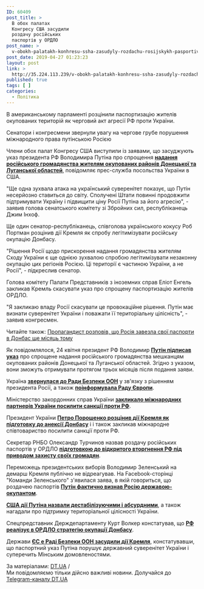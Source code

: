```yaml
---
ID: 60409
post_title: >
  В обох палатах
  Конгресу США засудили
  роздачу російських
  паспортів у ОРДЛО
post_name: >
  v-obokh-palatakh-konhresu-ssha-zasudyly-rozdachu-rosijskykh-pasportiv-u-ordlo
post_date: 2019-04-27 01:23:23
layout: post
link: >
  http://35.224.113.239/v-obokh-palatakh-konhresu-ssha-zasudyly-rozdachu-rosijskykh-pasportiv-u-ordlo/
published: true
tags: [ ]
categories:
  - Політика
---
```

<div class="summary" itemprop="alternativeHeadline">
<p>В американському парламенті розцінили паспортизацію жителів окупованих територій як черговий акт агресії РФ проти України.</p>
</div>
<div class="bottom_block">
<div class="picture">
<div class="top_photo top">
<div class="frame_image"> <img class="img" src="https://image.zn.ua/media/images/645x426/Jul2017/181295.jpg" alt title="Конгресс США"></div>
<span class="photo_descr"><span class="title">Сенатори і конгресмени звернули увагу на чергове грубе порушення міжнародного права путінською Росією</span> </span></div>
</div>
<div class="article_body">
<div class="text">
<p>Члени обох палат Конгресу США виступили із заявами, що засуджують указ президента РФ Володимира Путіна про спрощення <strong><a href="https://dt.ua/UKRAINE/u-putina-poobicyali-vidavati-zhitelyam-ordlo-rosiyski-pasporti-bez-zdachi-ukrayinskih-309604_.html" target="_blank" rel="noopener noreferrer">надання російського громадянства жителям окупованих районів Донецької та Луганської областей</a></strong>, повідомляє прес-служба посольства України в США.</p>
<p>"Ще одна зухвала атака на український суверенітет показує, що Путін несерйозно ставиться до світу. Сполучені Штати повинні продовжити підтримувати Україну і підвищити ціну Росії Путіна за його агресію", - заявив голова сенатського комітету зі Збройних сил, республіканець Джим Інхоф.</p>
<p>Ще один сенатор-республіканець, співголова українського кокусу Роб Портман розцінив дії Кремля як спробу легітимізувати російську окупацію Донбасу.</p>
<p>"Рішення Росії щодо прискорення надання громадянства жителям Сходу України є ще однією зухвалою спробою легітимізувати незаконну окупацію цих регіонів Росією. Ці території є частиною України, а не Росії", - підкреслив сенатор.</p>
<p>Голова комітету Палати Представників з іноземних справ Еліот Енгель закликав Кремль скасувати указ про спрощену паспортизацію жителів ОРДЛО.</p>
<p>"Я закликаю владу Росії скасувати це провокаційне рішення. Путін має визнати суверенітет України і поважати її територіальну цілісність", - заявив конгресмен.</p> <div class="article_attached acenter">Читайте також: <a href="https://dt.ua/UKRAINE/propagandist-rozpoviv-scho-rosiya-zavezla-svoyi-pasporti-v-donbas-sche-misyac-tomu-309818_.html">Пропагандист розповів, що Росія завезла свої паспорти в Донбас ще місяць тому</a></div>
<p>Як повідомлялося, 24 квітня президент РФ Володимир&nbsp;<a href="https://dt.ua/POLITICS/putin-sprostiv-otrimannya-rosiyskogo-gromadyanstva-dlya-zhiteliv-okupovanogo-donbasu-309543_.html" target="_blank" rel="noopener noreferrer"><strong>Путін підписав указ</strong></a>&nbsp;про спрощене надання російського громадянства мешканцям окупованих районів Донецької та Луганської областей. Згідно з указом, вони зможуть отримувати протягом трьох місяців після подання заяви.</p>
<p>Україна&nbsp;<a href="https://dt.ua/POLITICS/ukrayina-zvernulasya-do-radbezu-oon-cherez-sproschennya-vidachi-rosiyskih-pasportiv-zhitelyam-ordlo-309559_.html" target="_blank" rel="noopener noreferrer"><strong>звернулася до Ради Безпеки ООН</strong></a>&nbsp;у зв'язку з рішенням президента Росії, а також&nbsp;<strong><a href="https://dt.ua/POLITICS/ukrayina-poinformuvala-radu-yevropi-pro-sproschenu-vidachu-rosiyskih-pasportiv-zhitelyam-ordlo-309570_.html" target="_blank" rel="noopener noreferrer">поінформувала Раду Європи</a></strong>.</p>
<p>Міністерство закордонних справ України&nbsp;<strong><a href="https://dt.ua/POLITICS/mzs-zaklikav-posiliti-sankciyi-proti-rf-cherez-ukaz-putina-pro-vidachu-rosiyskih-pasportiv-zhitelyam-ordlo-309571_.html" target="_blank" rel="noopener noreferrer">закликало міжнародних партнерів України посилити санкції проти РФ</a></strong>.</p>
<p>Президент України&nbsp;<strong><a href="https://dt.ua/POLITICS/poroshenko-rozciniv-rozdachu-rosiyskih-pasportiv-yak-pidgotovku-do-aneksiyi-donbasu-309576_.html" target="_blank" rel="noopener noreferrer">Петро Порошенко розцінив дії Кремля як підготовку до анексії Донбасу</a></strong>&nbsp;і і також закликав міжнародне співтовариство посилити санкції проти РФ.</p>
<p><span>Секретар РНБО Олександр Турчинов назвав роздачу російських паспортів у ОРДЛО&nbsp;</span><strong><a href="https://dt.ua/UKRAINE/turchinov-pro-pasporti-dlya-ordlo-putin-stvoryuye-umovi-dlya-oficiynogo-zastosuvannya-armiyi-proti-ukrayini-309564_.html" target="_blank" rel="noopener noreferrer">підготовкою до відкритого вторгнення РФ під приводом захисту своїх громадян</a></strong><span>.</span></p>
<p>Переможець президентських виборів Володимир Зеленський на демарш Кремля публічно не відреагував. На Facebook-сторінці "Команди Зеленського" з'явилася заява, в якій говориться, що роздачею паспортів&nbsp;<strong><a href="https://dt.ua/POLITICS/u-zelenskogo-pro-rosiyski-pasporti-dlya-ordlo-rf-viznala-vidpovidalnist-u-yakosti-okupanta-309574_.html" target="_blank" rel="noopener noreferrer">Путін фактично визнав Росію державою-окупантом</a></strong>.</p>
<p><strong><a href="https://dt.ua/POLITICS/ssha-zasudili-ukaz-putina-pro-vidachu-rosiyskih-pasportiv-zhitelyam-okupovanogo-donbasu-309575_.html" target="_blank" rel="noopener noreferrer">США дії Путіна назвали дестабілізуючими і абсурдними</a></strong>, а також нагадали про підтримку територіальної цілісності України.</p>
<p>Спецпредставник Держдепартаменту Курт Волкер констатував, що&nbsp;<strong><a href="https://dt.ua/POLITICS/rozdacheyu-pasportiv-rf-realizuye-v-ordlo-strategiyu-okupaciyi-volker-309586_.html" target="_blank" rel="noopener noreferrer">РФ реалізує в ОРДЛО стратегію окупації Донбасу</a></strong>.</p>
<p>Держави <strong><a href="https://dt.ua/POLITICS/krayini-yes-v-oon-zasudili-rishennya-rosiyi-schodo-pasportiv-v-ordlo-309751_.html" target="_blank" rel="noopener noreferrer">ЄС e Раді Безпеки ООН засудили дії Кремля</a></strong>, констатувавши, що паспортний указ Путіна порушує державний суверенітет України і суперечить Мінським домовленостями.</p>
</div>
</div>
<span class="link"><span class="source_caption">За матеріалами: <a href="https://dt.ua/go/aHR0cDovL3puLnVhLw==" target="_blank" rel="nofollow noopener noreferrer">DT.UA</a> <span class="divider">/</span></span></span>
<div class="telegram">Ми повідомляємо тільки дійсно важливі новини. Долучайся до <a href="https://t.me/znua_live">Telegram-каналу DT.UA</a></div> </div>
